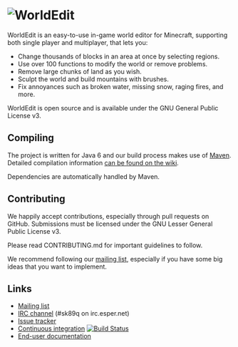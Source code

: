 ![WorldEdit](http://static.sk89q.com/readme/worldedit.png)
=========

WorldEdit is an easy-to-use in-game world editor for Minecraft, supporting both single 
player and multiplayer, that lets you:

* Change thousands of blocks in an area at once by selecting regions.
* Use over 100 functions to modify the world or remove problems.
* Remove large chunks of land as you wish.
* Sculpt the world and build mountains with brushes.
* Fix annoyances such as broken water, missing snow, raging fires, and more.

WorldEdit is open source and is available under the GNU General Public License v3.

Compiling
---------

The project is written for Java 6 and our build process makes use of [Maven](http://maven.apache.org). Detailed compilation information [can be found on the wiki](http://wiki.sk89q.com/wiki/WorldEdit/Development#Compiling).

Dependencies are automatically handled by Maven.

Contributing
------------

We happily accept contributions, especially through pull requests on GitHub. Submissions 
must be licensed under the GNU Lesser General Public License v3.

Please read CONTRIBUTING.md for important guidelines to follow.

We recommend following our [mailing list](https://groups.google.com/d/forum/sk-dev-discuss), especially if you have some big ideas that you want to implement.

Links
-----

* [Mailing list](https://groups.google.com/d/forum/sk-dev-discuss)
* [IRC channel](http://skq.me/irc/irc.esper.net/sk89q/) (#sk89q on irc.esper.net)
* [Issue tracker](http://youtrack.sk89q.com/issues/WORLDEDIT)
* [Continuous integration](http://build.sk89q.com) [![Build Status](https://secure.travis-ci.org/sk89q/worldedit.png)](http://travis-ci.org/sk89q/worldedit)
* [End-user documentation](http://wiki.sk89q.com/wiki/WorldEdit)
